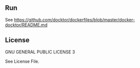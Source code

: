 ## Run
See https://github.com/docktor/dockerfiles/blob/master/docker-docktor/README.md


## License
GNU GENERAL PUBLIC LICENSE 3

See License File.
